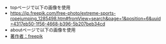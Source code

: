 - topページで以下の画像を使用
 - https://jp.freepik.com/free-photo/extreme-sports-ropejumping_1285498.htm#fromView=search&page=1&position=6&uuid=4317eb50-1f56-4668-b396-5b207beb34cd
- aboutページで以下の画像を使用
- <a href="https://jp.freepik.com/free-vector/flat-design-tweet-mockup_21251635.htm#fromView=search&page=1&position=8&uuid=1ddc0416-435c-4241-bd10-fdc262e2aa86">著作者：freepik</a>